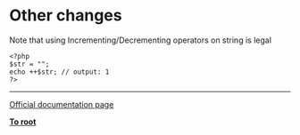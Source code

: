 # Other changes



Note that using Incrementing/Decrementing operators on string is legal <br>

```
<?php
$str = "";
echo ++$str; // output: 1
?>
```
  

---

[Official documentation page](https://www.php.net/manual/en/migration71.other-changes.php)

**[To root](/README.md)**